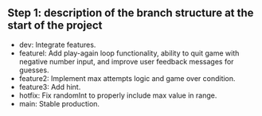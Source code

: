 ## Step 1: description of the branch structure at the start of the project
- dev: Integrate features.
- featurel: Add play-again loop functionality, ability to quit game with negative number input, and
            improve user feedback messages for guesses.
- feature2: Implement max attempts logic and game over condition.
- feature3: Add hint.
- hotfix: Fix randomInt to properly include max value in range.
- main: Stable production.